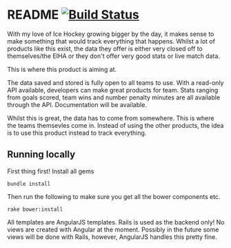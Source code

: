 # README [![Build Status](https://travis-ci.org/iamphill/OpenIceHockey.svg?branch=master)](https://travis-ci.org/iamphill/OpenIceHockey)

With my love of Ice Hockey growing bigger by the day, it makes sense to make something that would track everything that happens.
Whilst a lot of products like this exist, the data they offer is either very closed off to themselves/the EIHA or they don't offer very good stats or live match data.

This is where this product is aiming at.

The data saved and stored is fully open to all teams to use. With a read-only API available, developers can make great products for team. Stats ranging from goals scored, team wins and number penalty minutes are all available through the API. Documentation will be available.

Whilst this is great, the data has to come from somewhere. This is where the teams themsevles come in. Instead of using the other products, the idea is to use this product instead to track everything.

## Running locally

First thing first! Install all gems

```
bundle install
```

Then run the following to make sure you get all the bower components etc.

```
rake bower:install
```

All templates are AngularJS templates. Rails is used as the backend only! No views are created with Angular at the moment. Possibly in the future some views will be done with Rails, however, AngularJS handles this pretty fine.
